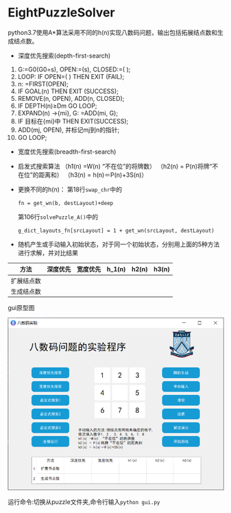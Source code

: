 # EightPuzzleSolver
 python3.7使用A*算法采用不同的h(n)实现八数码问题，输出包括拓展结点数和生成结点数。
- 深度优先搜索(depth-first-search)
1.  G:=G0(G0=s), OPEN:=(s), CLOSED:=( ); 
2.  LOOP:    IF OPEN=( ) THEN EXIT (FAIL); 
3.  n:   =FIRST(OPEN); 
4.  IF GOAL(n) THEN EXIT (SUCCESS); 
5.  REMOVE(n, OPEN), ADD(n, CLOSED); 
6.  IF DEPTH(n)≥Dm GO LOOP; 
7.  EXPAND(n) →{mi}, G:   =ADD(mi, G); 
8.  IF 目标在{mi}中 THEN EXIT(SUCCESS); 
9.  ADD(mj, OPEN), 并标记mj到n的指针; 
10.  GO LOOP; 

- 宽度优先搜索(breadth-first-search)


+ 启发式搜索算法
  （h1(n) =W(n) “不在位”的将牌数）
  （h2(n) = P(n)将牌“不在位”的距离和）
  （h3(n) = h(n)＝P(n)+3S(n)） 

+ 更换不同的h(n)：
  第18行`swap_chr`中的
  
    ```
    fn = get_wn(b, destLayout)+deep
    ```
  第106行`solvePuzzle_A()`中的
    ```
    g_dict_layouts_fn[srcLayout] = 1 + get_wn(srcLayout, destLayout)
    ```
- 随机产生或手动输入初始状态，对于同一个初始状态，分别用上面的5种方法进行求解，并对比结果

| 方法      | 深度优先 | 宽度优先 | h_1(n) | h2(n) | h3(n) |
| -------------- | ------------ | ------------ | ------ | ----------------- | ----------------- |
| 扩展结点数 |              |              |        |                   |                   |
| 生成结点数 |              |              |        |                   |                   |

gui原型图

![image-20200509234305486](README/image-20200509234305486.png)

运行命令:切换从puzzle文件夹,命令行输入`python gui.py`